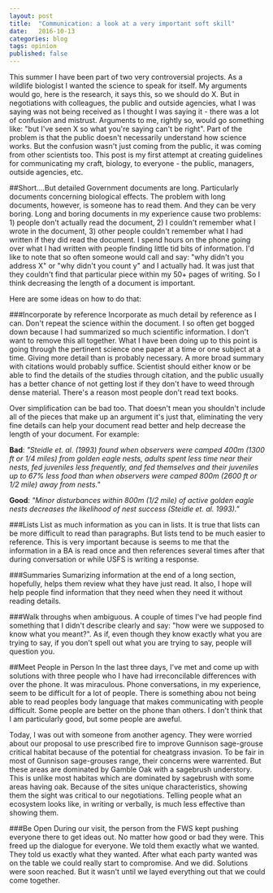 ```yaml
---
layout: post
title:  "Communication: a look at a very important soft skill"
date:   2016-10-13
categories: blog
tags: opinion
published: false
---
```


This summer I have been part of two very controversial projects. As a wildlife biologist I wanted the science to speak for itself.  My arguments would go, here is the research, it says this, so we should do X.  But in negotiations with colleagues, the public and outside agencies, what I was saying was not being received as I thought I was saying it - there was a lot of confusion and mistrust.  Arguments to me, rightly so, would go something like: "but I've seen X so what you're saying can't be right". Part of the problem is that the public doesn't necessarily understand how science works. But the confusion wasn't just coming from the public, it was coming from other scientists too. This post is my first attempt at creating guidelines for communicating my craft, biology, to everyone - the public, managers, outside agencies, etc. 

##Short....But detailed
Government documents are long.  Particularly documents concerning biological effects. The problem with long documents, however, is someone has to read them.  And they can be very boring. Long and boring documents in my experience cause two problems: 1) people don't actually read the document, 2) I couldn't remember what I wrote in the document, 3) other people couldn't remember what I had written if they did read the document. I spend hours on the phone going over what I had written with people finding little tid bits of information.   I'd like to note that so often someone would call and say: "why didn't you address X" or "why didn't you count y" and I actually had.  It was just that they couldn't find that particular piece within my 50+ pages of writing.  So I think decreasing the length of a document is important.  

Here are some ideas on how to do that:

###Incorporate by reference
Incorporate as much detail by reference as I can.  Don't repeat the science within the document.  I so often get bogged down because I had summarized so much scientific information. I don't want to remove this all together. What I have been doing up to this point is going through the pertinent science one paper at a time or one subject at a time. Giving more detail than is probably necessary. A more broad summary with citations would probably suffice. Scientist should either know or be able to find the details of the studies through citation, and the public usually has a better chance of not getting lost if they don't have to weed through dense material.  There's a reason most people don't read text books.  

Over simplification can be bad too. That doesn't mean you shouldn't include all of the pieces that make up an argument it's just that, eliminating the very fine details can help your document read better and help decrease the length of your document. For example:

**Bad**:  *"Steidle et. al. (1993) found when observers were camped 400m (1300 ft or 1/4 miles) from golden eagle nests, adults spent less time near their nests, fed juveniles less frequently, and fed themselves and their juveniles up to 67% less food than when observers were camped 800m (2600 ft or 1/2 mile) away from nests."*  

**Good**: *"Minor disturbances within 800m (1/2 mile) of active golden eagle nests decreases the likelihood of nest success (Steidle et. al. 1993)."*

###Lists
List as much information as you can in lists.  It is true that lists can be more difficult to read than paragraphs. But lists tend to be much easier to reference. This is very important because is seems to me that the information in a BA is read once and then references several times after that during conversation or while USFS is writing a response. 

###Summaries
Sumarizing information at the end of a long section, hopefully, helps them review what they have just read.  It also, I hope will help people find information that they need when they need it without reading details. 

###Walk throughs when ambiguous. 
A couple of times I've had people find something that I didn't describe clearly and say: "how were we supposed to know what you meant?".  As if, even though they know exactly what you are trying to say, if you don't spell out what you are trying to say, people will question you. 

##Meet People in Person
In the last three days, I've met and come up with solutions with three people who I have had irreconcilable differences with over the phone. It was miraculous.  Phone conversations, in my experience, seem to be difficult for a lot of people.  There is something abou not being able to read peoples body language that makes communicating with people difficult. Some people are better on the phone than others.  I don't think that I am particularly good, but some people are aweful. 

Today, I was out with someone from another agency.  They were worried about our proposal to use prescribed fire to improve Gunnison sage-grouse critical habitat because of the potential for cheatgrass invasion.  To be fair in most of Gunnison sage-grouses range, their concerns were warrented. But these areas are dominated by Gamble Oak with a sagebrush understory. This is unlike most habitas which are dominated by sagebrush with some areas having oak. 
Because of the sites unique characteristics, showing them the sight was critical to our negotiations.  Telling people what an ecosystem looks like, in writing or verbally, is much less effective than showing them.  

###Be Open
During our visit, the person from the FWS kept pushing everyone there to get ideas out.  No matter how good or bad they were. This freed up the dialogue for everyone.  We told them exactly what we wanted.  They told us exactly what they wanted.  After what each party wanted was on the table we could really start to compromise. And we did.  Solutions were soon reached.  But it wasn't until we layed everything out that we could come together. 
